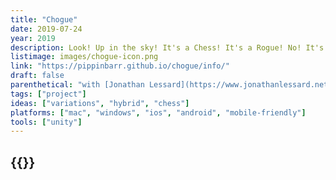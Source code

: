 ```yaml
---
title: "Chogue"
date: 2019-07-24
year: 2019
description: Look! Up in the sky! It's a Chess! It's a Rogue! No! It's Chogue! Faster than a Blitz Chess player who just drank a Potion of Haste! More powerful than a Sicilian Dragon! Able to leap tall buildings in a single bound! It's the Chogue that refreshes!
listimage: images/chogue-icon.png
link: "https://pippinbarr.github.io/chogue/info/"
draft: false
parenthetical: "with [Jonathan Lessard](https://www.jonathanlessard.net/)"
tags: ["project"]
ideas: ["variations", "hybrid", "chess"]
platforms: ["mac", "windows", "ios", "android", "mobile-friendly"]
tools: ["unity"]
---
```


## {{<param title >}}
